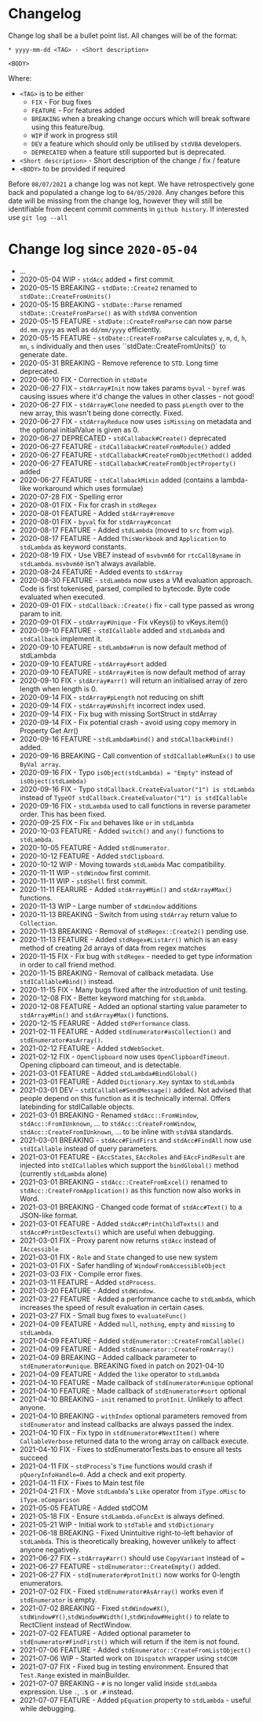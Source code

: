 # Changelog

Change log shall be a bullet point list. All changes will be of the format:

```
* yyyy-mm-dd <TAG> - <Short description>

<BODY>
```

Where:

* `<TAG>` is to be either
    * `FIX` - For bug fixes
    * `FEATURE` - For features added
    * `BREAKING` when a breaking change occurs which will break software using this feature/bug.
    * `WIP` if work in progress still
    * `DEV` a feature which should only be utilised by `stdVBA` developers.
    * `DEPRECATED` when a feature still supported but is deprecated.
* `<Short description>` - Short description of the change / fix / feature
* `<BODY>` to be provided if required

Before `08/07/2021` a change log was not kept. We have  retrospectively gone back and populated a change log to `04/05/2020`. Any changes before this date will be missing from the change log, however they will still be identifiable from decent commit comments in `github history`. If interested use `git log --all`

# Change log since `2020-05-04`


* ...
* 2020-05-04 WIP         - `stdAcc` added + first commit.
* 2020-05-15 BREAKING    - `stdDate::Create2` renamed to `stdDate::CreateFromUnits()`
* 2020-05-15 BREAKING    - `stdDate::Parse` renamed `stdDate::CreateFromParse()` as with `stdVBA` convention
* 2020-05-15 FEATURE     - `stdDate::CreateFromParse` can now parse `dd.mm.yyyy` as well as `dd/mm/yyyy` efficiently.
* 2020-05-15 FEATURE     - `stdDate::CreateFromParse` calculates `y`, `m`, `d`, `h`, `mn`, `s` individually and then uses ``stdDate::CreateFromUnits()` to generate date.
* 2020-05-31 BREAKING    - Remove reference to `STD`. Long time deprecated.
* 2020-06-10 FIX         -  Correction in `stdDate`
* 2020-06-27 FIX         -  `stdArray#Init` now takes params `byval` - `byref` was causing issues where it'd change the values in other classes - not good!
* 2020-06-27 FIX         -  `stdArray#Clone` needed to pass `pLength` over to the new array, this wasn't being done correctly. Fixed.
* 2020-06-27 FIX         -  `stdArrayReduce` now uses `isMissing` on metadata and the optional initialValue is given as 0.
* 2020-06-27 DEPRECATED  - `stdCallaback#Create()` deprecated
* 2020-06-27 FEATURE     - `stdCallaback#CreateFromModule()` added
* 2020-06-27 FEATURE     - `stdCallaback#CreateFromObjectMethod()` added
* 2020-06-27 FEATURE     - `stdCallaback#CreateFromObjectProperty()` added
* 2020-06-27 FEATURE     - `stdCallabackMixin` added (contains a lambda-like workaround which uses formulae)
* 2020-07-28 FIX         - Spelling error
* 2020-08-01 FIX         - Fix for crash in `stdRegex`
* 2020-08-01 FEATURE     - Added `stdArray#remove` 
* 2020-08-01 FIX         - `byval` fix for `stdArray#concat`
* 2020-08-17 FEATURE     - Added `stdLambda` (moved to `src` from `wip`).
* 2020-08-17 FEATURE     - Added `ThisWorkbook` and `Application` to `stdLambda` as keyword constants.
* 2020-08-19 FIX         - Use VBE7 instead of `msvbvm60` for `rtcCallByname` in `stdLambda`. `msvbvm60` isn't always available.
* 2020-08-24 FEATURE     - Added events to `stdArray`
* 2020-08-30 FEATURE     - `stdLambda` now uses a VM evaluation approach. Code is first tokenised, parsed, compiled to bytecode. Byte code evaluated when executed.
* 2020-09-01 FIX         - `stdCallback::Create()` fix - call type passed as wrong param to init.
* 2020-09-01 FIX         - `stdArray#Unique` - Fix vKeys(i) to vKeys.item(i)
* 2020-09-10 FEATURE     - `stdICallable` added and `stdLambda` and `stdCallback` implement it.
* 2020-09-10 FEATURE     - `stdLambda#run` is now default method of stdLambda
* 2020-09-10 FEATURE     - `stdArray#sort` added
* 2020-09-10 FEATURE     - `stdArray#item` is now default method of array
* 2020-09-10 FIX         - `stdArray#arr()` will return an initialised array of zero length when length is 0.
* 2020-09-14 FIX         - `stdArray#pLength` not reducing on shift
* 2020-09-14 FIX         - `stdArray#Unshift` incorrect index used.
* 2020-09-14 FIX         - Fix bug with missing SortStruct in stdArray
* 2020-09-14 FIX         - Fix potential crash - avoid using copy memory in Property Get Arr()
* 2020-09-16 FEATURE     - `stdLambda#bind()` and `stdCallback#bind()` added.
* 2020-09-16 BREAKING    - Call convention of `stdICallable#RunEx()` to use `ByVal array`.
* 2020-09-16 FIX         - Typo `isObject(stdLambda) = "Empty"` instead of `isObject(stdLambda)`
* 2020-09-16 FIX         - Typo `stdCallback.CreateEvaluator("1") is stdLambda` instead of `TypeOf stdCallback.CreateEvaluator("1") is stdICallable`
* 2020-09-16 FIX         - `stdLambda` used to call functions in reverse parameter order. This has been fixed.
* 2020-09-25 FIX         - Fix `and` behaves like `or` in `stdLambda`
* 2020-10-03 FEATURE     - Added `switch()` and `any()` functions to `stdLambda`.
* 2020-10-05 FEATURE     - Added `stdEnumerator`.
* 2020-10-12 FEATURE     - Added `stdClipboard`.
* 2020-10-12 WIP         - Moving towards `stdLambda` Mac compatibility.
* 2020-11-11 WIP         - `stdWindow` first commit.
* 2020-11-11 WIP         - `stdShell` first commit.
* 2020-11-11 FEARURE     - Added `stdArray#Min()` and `stdArray#Max()` functions.
* 2020-11-13 WIP         - Large number of `stdWindow` additions
* 2020-11-13 BREAKING    - Switch from using `stdArray` return value to `Collection`.
* 2020-11-13 BREAKING    - Removal of `stdRegex::Create2()` pending use.
* 2020-11-13 FEATURE     - Added `stdRegex#ListArr()` which is an easy method of creating 2d arrays of data from regex matches
* 2020-11-15 FIX         - Fix bug with `stdRegex` - needed to get type information in order to call friend method.
* 2020-11-15 BREAKING    - Removal of callback metadata. Use `stdICallable#Bind()` instead.
* 2020-11-15 FIX         - Many bugs fixed after the introduction of unit testing.
* 2020-12-08 FIX         - Better keyword matching for `stdLambda`.
* 2020-12-08 FEATURE     - Added an optional starting value parameter to `stdArray#Min()` and `stdArray#Max()` functions.
* 2020-12-15 FEARURE     - Added `stdPerformance` class.
* 2021-02-11 FEATURE     - Added `stdEnumerator#asCollection()` and `stdEnumerator#asArray()`.
* 2021-02-12 FEATURE     - Added `stdWebSocket`.
* 2021-02-12 FIX         - `OpenClipboard` now uses `OpenClipboardTimeout`. Opening clipboard can timeout, and is detectable.
* 2021-03-01 FEATURE     - Added `stdLambda#BindGlobal()`
* 2021-03-01 FEATURE     - Added `Dictionary.Key` syntax to `stdLambda`
* 2021-03-01 DEV         - `stdICallable#SendMessage()` added. Not advised that people depend on this function as it is technically internal. Offers latebinding for stdICallable objects.
* 2021-03-01 BREAKING    - Renamed `stdAcc::FromWindow`, `stdAcc::FromIUnknown`, ... to `stdAcc::CreateFromWindow`, `stdAcc::CreateFromIUnknown`, ... to be inline with `stdVBA` standards.
* 2021-03-01 BREAKING    - `stdAcc#FindFirst` and `stdAcc#FindAll` now use `stdICallable` instead of query parameters.
* 2021-03-01 FEATURE     - `EAccStates`, `EAccRoles` and `EAccFindResult` are injected into `stdICallable`s which support the `bindGlobal()` method (currently `stdLambda` alone)
* 2021-03-01 BREAKING    - `stdAcc::CreateFromExcel()` renamed to `stdAcc::CreateFromApplication()` as this function now also works in Word.
* 2021-03-01 BREAKING    - Changed code format of `stdAcc#Text()` to a JSON-like format.
* 2021-03-01 FEATURE     - Added `stdAcc#PrintChildTexts()` and `stdAcc#PrintDescTexts()` which are useful when debugging.
* 2021-03-01 FIX         - Proxy parent now returns `stdAcc` instead of `IAccessible`
* 2021-03-01 FIX         - `Role` and `State` changed to use new system
* 2021-03-01 FIX         - Safer handling of `WindowFromAccessibleObject`
* 2021-03-03 FIX         - Compile error fixes.
* 2021-03-11 FEATURE     - Added `stdProcess`.
* 2021-03-20 FEATURE     - Added `stdWindow`.
* 2021-03-27 FEATURE     - Added a performance cache to `stdLambda`, which increases the speed of result evaluation in certain cases.
* 2021-03-27 FIX         - Small bug fixes to `evaluateFunc()`
* 2021-04-09 FEATURE     - Added `null`, `nothing`, `empty` and `missing` to `stdLambda`.
* 2021-04-09 FEATURE     - Added `stdEnumerator::CreateFromCallable()`
* 2021-04-09 FEATURE     - Added `stdEnumerator::CreateFromArray()`
* 2021-04-09 BREAKING    - Added callback parameter to `stdEnumerator#unique`. BREAKING fixed in patch on 2021-04-10
* 2021-04-09 FEATURE     - Added the `like` operator to `stdLambda`
* 2021-04-10 FEATURE     - Made callback of `stdEnumerator#unique` optional
* 2021-04-10 FEATURE     - Made callback of `stdEnumerator#sort` optional
* 2021-04-10 BREAKING    - `init` renamed to `protInit`. Unlikely to affect anyone.
* 2021-04-10 BREAKING    - `withIndex` optional parameters removed from `stdEnumerator` and instead callbacks are always passed the index.
* 2021-04-10 FIX         - Fix typo in `stdEnumerator#NextItem()` where `CallableVerbose` returned data to the wrong array on callback execute.
* 2021-04-10 FIX         - Fixes to stdEnumeratorTests.bas to ensure all tests succeed
* 2021-04-11 FIX         - `stdProcess`'s `Time` functions would crash if `pQueryInfoHandle=0`. Add a check and exit property.
* 2021-04-11 FIX         - Fixes to Main test file
* 2021-04-21 FIX         - Move `stdLambda`'s `Like` operator from `iType.oMisc` to  `iType.oComparison`
* 2021-05-05 FEATURE     - Added stdCOM
* 2021-05-18 FIX         - Ensure `stdLambda.oFuncExt` is always defined.
* 2021-05-21 WIP         - Initial work to `stdTable` and `stdDictionary`
* 2021-06-18 BREAKING    - Fixed Unintuitive right-to-left behavior of `stdLambda`. This is theoretically breaking, however unlikely to affect anyone negatively.
* 2021-06-27 FIX         - `stdArray#arr()` should use `CopyVariant` instead of `=`
* 2021-06-27 FEATURE     - `stdEnumerator::CreateEmpty()` added.
* 2021-06-27 FIX         - `stdEnumerator#protInit()` now works for 0-length enumerators.
* 2021-07-02 FIX         - Fixed `stdEnumerator#AsArray()` works even if `stdEnumerator` is empty.
* 2021-07-02 BREAKING    - Fixed `stdWindow#X()`, `stdWindow#Y()`,`stdWindow#Width()`,`stdWindow#Height()` to relate to RectClient instead of RectWindow. 
* 2021-07-02 FEATURE     - Added optional parameter to `stdEnumerator#FindFirst()` which will return if the item is not found.
* 2021-07-06 FEATURE     - Added `stdEnumerator::CreateFromListObject()`
* 2021-07-06 WIP         - Started work on `IDispatch` wrapper using `stdCOM` 
* 2021-07-07 FIX         - Fixed bug in testing environment. Ensured that `Test.Range` existed in mainBuilder.
* 2021-07-07 BREAKING    - `#` is no longer valid inside `stdLambda` expression. Use `.`, `.$` or `.#` instead.
* 2021-07-07 FEATURE     - Added `pEquation` property to `stdLambda` - useful while debugging.
